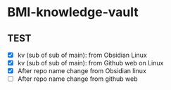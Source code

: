 # BMI-knowledge-vault

## TEST
- [x] kv (sub of sub of main): from Obsidian Linux
- [x] kv (sub of sub of main): from Github web on Linux
- [x] After repo name change from Obsidian linux
- [ ] After repo name change from github web
